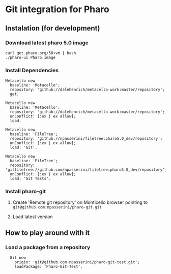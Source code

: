 # Git integration for Pharo

## Instalation (for development)
### Download latest pharo 5.0 image
```
curl get.pharo.org/50+vm | bash
./pharo-ui Pharo.image
```


### Install Dependencies
```
Metacello new
  baseline: 'Metacello';
  repository: 'github://dalehenrich/metacello-work:master/repository';
  get.

Metacello new
  baseline: 'Metacello';
  repository: 'github://dalehenrich/metacello-work:master/repository';
  onConflict: [:ex | ex allow];
  load.

Metacello new
  baseline: 'FileTree';
  repository: 'github://npasserini/filetree:pharo5.0_dev/repository';
  onConflict: [:ex | ex allow];
  load: 'Git'.

Metacello new
  baseline: 'FileTree';
  repository: 'gitfiletree://github.com/npasserini/filetree:pharo5.0_dev/repository';
  onConflict: [:ex | ex allow];
  load: 'Git Tests'.
```

### Install pharo-git
 1. Create 'Remote git repository' on Monticello browser pointing to `git@github.com:npasserini/pharo-git.git`

 2. Load latest version

## How to play around with it
### Load a package from a repository
```
  Git new
    origin: 'git@github.com:npasserini/pharo-git-test.git';
    loadPackage: 'Pharo-Git-Test'.
```
